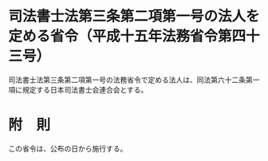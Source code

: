 # 司法書士法第三条第二項第一号の法人を定める省令（平成十五年法務省令第四十三号）
司法書士法第三条第二項第一号の法務省令で定める法人は、同法第六十二条第一項に規定する日本司法書士会連合会とする。
# 附　則
この省令は、公布の日から施行する。
